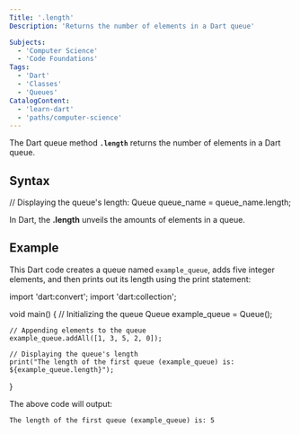 ```yaml
---
Title: '.length'
Description: 'Returns the number of elements in a Dart queue'

Subjects: 
  - 'Computer Science'
  - 'Code Foundations'
Tags: 
  - 'Dart'
  - 'Classes'
  - 'Queues'
CatalogContent: 
  - 'learn-dart'
  - 'paths/computer-science'
---
```


The Dart queue method **`.length`** returns the number of elements in a Dart queue.

## Syntax

// Displaying the queue's length:
Queue queue_name = queue_name.length;

In Dart, the **.length** unveils the amounts of elements in a queue.

## Example

This Dart code creates a queue named `example_queue`, adds five integer elements, and then prints out its length using the print statement:

import 'dart:convert';
import 'dart:collection';

void main() 
{
    // Initializing the queue
    Queue<int> example_queue = Queue<int>();

    // Appending elements to the queue
    example_queue.addAll([1, 3, 5, 2, 0]);

    // Displaying the queue's length
    print("The length of the first queue (example_queue) is: ${example_queue.length}");
}

The above code will output:

    The length of the first queue (example_queue) is: 5
